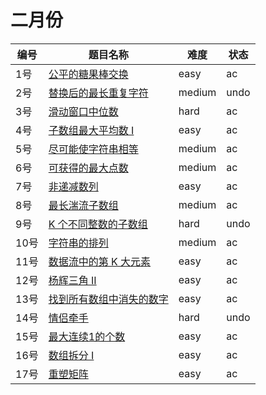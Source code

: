 # 二月份

**编号**|**题目名称**|**难度**|**状态**
--------|------------|--------|--------
1号|[公平的糖果棒交换](./第1题%20888.%20公平的糖果棒交换)|easy|ac
2号|[替换后的最长重复字符](./第2题%20424.%20替换后的最长重复字符)|medium|undo
3号|[滑动窗口中位数](./第3题%20480.%20滑动窗口中位数)|hard|ac
4号|[子数组最大平均数 I](./第4题%20643.%20子数组最大平均数%20I)|easy|ac
5号|[尽可能使字符串相等](./第5题%201208.%20尽可能使字符串相等)|medium|ac
6号|[可获得的最大点数](./第6题%201423.%20可获得的最大点数)|medium|ac
7号|[非递减数列](./第7题%20665.%20非递减数列)|easy|ac
8号|[最长湍流子数组](./第8题%201978.%20最长湍流子数组)|medium|ac
9号|[K 个不同整数的子数组](./第9题%201978.%20K%20个不同整数的子数组)|hard|undo
10号|[字符串的排列](./第10题%20567.%20字符串的排列)|medium|ac
11号|[数据流中的第 K 大元素](./第11题%20703.%20数据流中的第%20K%20大元素)|easy|ac
12号|[杨辉三角 II](./第12题%20119.%20杨辉三角%20II)|easy|ac
13号|[找到所有数组中消失的数字](./第13题%20448.%20找到所有数组中消失的数字)|easy|ac
14号|[情侣牵手](./第14题%20765.%20情侣牵手)|hard|undo
15号|[最大连续1的个数](./第15题%20485.%20最大连续1的个数)|easy|ac
16号|[数组拆分 I](./第16题%20561.%20数组拆分%20I)|easy|ac
17号|[重塑矩阵](./第17题%20566.%20重塑矩阵)|easy|ac

